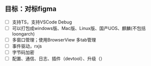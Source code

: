 ## 目标：对标figma
 - [ ] 支持TS，支持VSCode Debug
 - [ ] 可以打包成windows版、Mac版、Linux版、国产UOS、麒麟(不包括loongarch)
 - [ ] 多窗口管理；使用BrowserView 多tab管理
 - [ ] 事件驱动，rxjs
 - [ ] 字节码加密
 - [ ] 配置、通信、日志、插件（devtool）、升级（）
